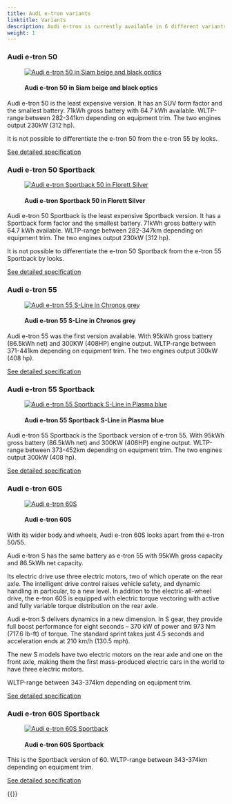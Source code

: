```yaml
---
title: Audi e-tron variants
linktitle: Variants
description: Audi e-tron is currently available in 6 different variants. Here you find which are available.
weight: 1
---
```

<!-- markdownlint-disable MD033 -->
### Audi e-tron 50

<figure>
    <a href="https://media.electrichasgoneaudi.net/multimedia/models/e-tron/variants/audi-e-tron-50.jpg">
        <img src="https://media.electrichasgoneaudi.net/multimedia/models/e-tron/variants/audi-e-tron-50s.jpg" alt="Audi e-tron 50 in Siam beige and black optics" title="Audi e-tron 50 in Siam beige and black optics">
    </a>
    <figcaption><h4>Audi e-tron 50 in Siam beige and black optics</h4></figcaption>
</figure>

Audi e-tron 50 is the least expensive version. It has an SUV form factor and the smallest battery.
71kWh gross battery with 64.7 kWh available. WLTP-range between 282-341km depending on equipment trim. The two engines output 230kW (312 hp).

It is not possible to differentiate the e-tron 50 from the e-tron 55 by looks.

[See detailed specification](/models/e-tron/specifications/#audi-e-tron-50)

### Audi e-tron 50 Sportback

<figure>
    <a href="https://media.electrichasgoneaudi.net/multimedia/models/e-tron/variants/audi-e-tron-50-sportback.jpg">
        <img src="https://media.electrichasgoneaudi.net/multimedia/models/e-tron/variants/audi-e-tron-50-sportbacks.jpg" alt="Audi e-tron Sportback 50 in Florett Silver" title="Audi e-tron Sportback 50 in Florett Silver">
    </a>
    <figcaption><h4>Audi e-tron Sportback 50 in Florett Silver</h4></figcaption>
</figure>


Audi e-tron 50 Sportback is the least expensive Sportback version. It has a Sportback form factor and the smallest battery.
71kWh gross battery with 64.7 kWh available. WLTP-range between 282-347km depending on equipment trim. The two engines output 230kW (312 hp).

It is not possible to differentiate the e-tron 50 Sportback from the e-tron 55 Sportback by looks.

[See detailed specification](/models/e-tron/specifications/#audi-e-tron-50-sportback)

### Audi e-tron 55

<figure>
    <a href="https://media.electrichasgoneaudi.net/multimedia/models/e-tron/variants/audi-e-tron-55.jpg">
        <img src="https://media.electrichasgoneaudi.net/multimedia/models/e-tron/variants/audi-e-tron-55s.jpg" alt="Audi e-tron 55 S-Line in Chronos grey" title="Audi e-tron 55 S-Line in Chronos grey">
    </a>
    <figcaption><h4>Audi e-tron 55 S-Line in Chronos grey</h4></figcaption>
</figure>


Audi e-tron 55 was the first version available. With 95kWh gross battery (86.5kWh net) and 300KW (408HP) engine output.
WLTP-range between 371-441km depending on equipment trim. The two engines output 300kW (408 hp).

[See detailed specification](/models/e-tron/specifications/#audi-e-tron-55)

### Audi e-tron 55 Sportback

<figure>
    <a href="https://media.electrichasgoneaudi.net/multimedia/models/e-tron/variants/audi-e-tron-55-sportback.jpg">
        <img src="https://media.electrichasgoneaudi.net/multimedia/models/e-tron/variants/audi-e-tron-55-sportbacks.jpg" alt="Audi e-tron 55 Sportback S-Line in Plasma blue" title="Audi e-tron 55 Sportback S-Line in Plasma blue">
    </a>
    <figcaption><h4>Audi e-tron 55 Sportback S-Line in Plasma blue</h4></figcaption>
</figure>

Audi e-tron 55 Sportback is the Sportback version of e-tron 55. With 95kWh gross battery (86.5kWh net) and 300KW (408HP) engine output.
WLTP-range between 373-452km depending on equipment trim. The two engines output 300kW (408 hp).

[See detailed specification](/models/e-tron/specifications/#audi-e-tron-55-sportback)

### Audi e-tron 60S

<figure>
    <a href="https://media.electrichasgoneaudi.net/multimedia/models/e-tron/variants/audi-e-tron-s.jpg">
        <img src="https://media.electrichasgoneaudi.net/multimedia/models/e-tron/variants/audi-e-tron-ss.jpg" alt="Audi e-tron 60S" title="Audi e-tron 60S">
    </a>
    <figcaption><h4>Audi e-tron 60S</h4></figcaption>
</figure>

With its wider body and wheels, Audi e-tron 60S looks apart from the e-tron 50/55.

Audi e-tron S has the same battery as e-tron 55 with 95kWh gross capacity and 86.5kWh net capacity.

Its electric drive use three electric motors, two of which operate on the rear axle. The intelligent drive control raises vehicle safety, and dynamic handling in particular, to a new level.
 In addition to the electric all-wheel drive, the e-tron 60S is equipped with electric torque vectoring with active and fully variable torque distribution on the rear axle.

Audi e-tron S delivers dynamics in a new dimension. In S gear, they provide full boost performance for eight seconds – 370 kW of power and 973 Nm (717.6 lb-ft) of torque.
The standard sprint takes just 4.5 seconds and acceleration ends at 210 km/h (130.5 mph).

The new S models have two electric motors on the rear axle and one on the front axle, making them the first mass-produced electric cars in the world to have three electric motors.

WLTP-range between 343-374km depending on equipment trim.

[See detailed specification](/models/e-tron/specifications/#audi-e-tron-60s)

### Audi e-tron 60S Sportback

<figure>
    <a href="https://media.electrichasgoneaudi.net/multimedia/models/e-tron/variants/audi-e-tron-s-sportback.jpg">
        <img src="https://media.electrichasgoneaudi.net/multimedia/models/e-tron/variants/audi-e-tron-s-sportbacks.jpg" alt="Audi e-tron 60S Sportback" title="Audi e-tron 60S Sportback">
    </a>
    <figcaption><h4>Audi e-tron 60S Sportback</h4></figcaption>
</figure>

This is the Sportback version of 60. WLTP-range between 343-374km depending on equipment trim.

[See detailed specification](/models/e-tron/specifications/#audi-e-tron-60s-sportback)

{{<children description="true" />}}
